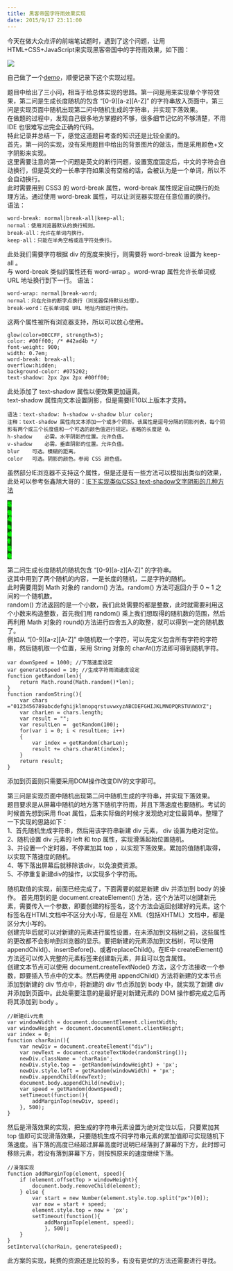 ```yaml
---
title: 黑客帝国字符雨效果实现
date: 2015/9/17 23:11:00
---
```


今天在做大众点评的前端笔试题时，遇到了这个问题，让用HTML+CSS+JavaScript来实现黑客帝国中的字符雨效果，如下图：    

![](https://blog.shawnan.xyz/images/rain.gif)   

自己做了一个[demo](https://blog.shawnan.xyz/htmls/characterRainDemo.html)，顺便记录下这个实现过程。

<!--more-->

题目中给出了三小问，相当于给总体实现的思路。第一问是用来实现单个字符效果，第二问是生成长度随机的包含 “[0-9][a-z][A-Z]” 的字符串放入页面中，第三问是实现页面中随机出现第二问中随机生成的字符串，并实现下落效果。   
在做题的过程中，发现自己很多地方掌握的不够，很多细节记忆的不够清楚，不用 IDE 也很难写出完全正确的代码。   
特此记录并总结一下，感觉这道题目考查的知识还是比较全面的。   
首先，第一问的实现，没有采用题目中给出的背景图片的做法，而是采用颜色+文字阴影来实现。   
这里需要注意的第一个问题是英文的断行问题，设置宽度固定后，中文的字符会自动换行，但是英文的一长串字符如果没有空格的话，会被认为是一个单词，所以不会自动换行。    
此时需要用到 CSS3 的 word-break 属性，word-break 属性规定自动换行的处理方法。通过使用 word-break 属性，可以让浏览器实现在任意位置的换行。   
语法：   

    word-break: normal|break-all|keep-all; 
    normal：使用浏览器默认的换行规则。
    break-all：允许在单词内换行。
    keep-all：只能在半角空格或连字符处换行。

此处我们需要字符根据 div 的宽度来换行，则需要将 word-break 设置为 keep-all 。   
与 word-break 类似的属性还有 word-wrap 。word-wrap 属性允许长单词或 URL 地址换行到下一行。
语法：
     
    word-wrap: normal|break-word;
    normal：只在允许的断字点换行（浏览器保持默认处理）。
    break-word：在长单词或 URL 地址内部进行换行。

这两个属性被所有浏览器支持，所以可以放心使用。

    glow(color=00CCFF, strength=5);
	color: #00ff00; /* #42ad4b */
	font-weight: 900;
    width: 0.7em;
    word-break: break-all; 
    overflow:hidden;
    background-color: #075202;
    text-shadow: 2px 2px 2px #00ff00;

此处添加了 text-shadow 属性以便效果更加逼真。   
text-shadow 属性向文本设置阴影，但是需要IE10以上版本才支持。    
   
    语法：text-shadow: h-shadow v-shadow blur color;   
    注释：text-shadow 属性向文本添加一个或多个阴影。该属性是逗号分隔的阴影列表，每个阴影有两个或三个长度值和一个可选的颜色值进行规定。省略的长度是 0。   
    h-shadow	必需。水平阴影的位置。允许负值。   
    v-shadow	必需。垂直阴影的位置。允许负值。   
    blur	可选。模糊的距离。   
    color	可选。阴影的颜色。参阅 CSS 颜色值。   

虽然部分IE浏览器不支持这个属性，但是还是有一些方法可以模拟出类似的效果，此处可以参考张鑫旭大哥的：[IE下实现类似CSS3 text-shadow文字阴影的几种方法](http://www.zhangxinxu.com/wordpress/2011/05/ie%E4%B8%8B%E5%AE%9E%E7%8E%B0%E7%B1%BB%E4%BC%BCcss3-text-shadow%E6%96%87%E5%AD%97%E9%98%B4%E5%BD%B1%E7%9A%84%E5%87%A0%E7%A7%8D%E6%96%B9%E6%B3%95/)


<div class="charRain">5g4sdf56</div>
<style>
.charRain {
	color: #00ff00;
	font-weight: 900;
    width: 0.7em;
    word-break: break-all; 
    overflow:hidden;
    background-color: #075202;
    text-shadow: 2px 2px 2px #00ff00;
    filter:progid:DXImageTransform.Microsoft.MotionBlur(strength=5, direction=145);
}
</style>


第二问生成长度随机的随机包含 “[0-9][a-z][A-Z]” 的字符串。    
这其中用到了两个随机的内容，一是长度的随机，二是字符的随机。   
此时需要用到 Math 对象的 random() 方法。random() 方法可返回介于 0 ~ 1 之间的一个随机数。   
random() 方法返回的是一个小数，我们此处需要的都是整数，此时就需要利用这个小数来构造整数，首先我们用 random() 乘上我们想取得的随机数的范围，然后再利用 Math 对象的 round()方法进行四舍五入的取整，就可以得到一定的随机数了。   
例如从 “[0-9][a-z][A-Z]” 中随机取一个字符，可以先定义包含所有字符的字符串，然后随机取一个位置，采用 String 对象的 charAt()方法即可得到随机字符。
   
    var downSpeed = 1000; //下落速度设定
    var generateSpeed = 10; //生成字符雨滴速度设定
    function getRandom(len){
    	return Math.round(Math.random()*len);
    }
    function randomString(){
    	var chars ="0123456789abcdefghijklmnopqrstuvwxyzABCDEFGHIJKLMNOPQRSTUVWXYZ";
    	var charLen = chars.length;
    	var result = "";
    	var resultLen =  getRandom(100);
    	for(var i = 0; i < resultLen; i++)
    	{
    		var index = getRandom(charLen);
    		result += chars.charAt(index);
    	}
    	return result;
    }

添加到页面则只需要采用DOM操作改变DIV的文字即可。   

第三问是实现页面中随机出现第二问中随机生成的字符串，并实现下落效果。   
题目要求是从屏幕中随机的地方落下随机字符雨，并且下落速度也要随机。考试的时候首先想到采用 float 属性，后来实际做的时候才发现绝对定位最简单。整理了一下实现的思路如下：    
1、首先随机生成字符串，然后用该字符串新建 div 元素， div 设置为绝对定位。   
2、随机设置 div 元素的 left 和 top 属性，实现滑落起始位置随机。   
3、并设置一个定时器，不停累加其 top ，以实现下落效果。累加的值随机取得，以实现下落速度的随机。    
4、等下落出屏幕后就移除该div，以免浪费资源。   
5、不停重复新建div的操作，以实现多个字符雨。   

随机取值的实现，前面已经完成了，下面需要的就是新建 div 并添加到 body 的操作。
首先用到的是 document.createElement() 方法，这个方法可以创建新元素，需要传入一个参数，即要创建的标签名，这个方法会返回创建好的元素。这个标签名在HTML文档中不区分大小写，但是在 XML（包括XHTML）文档中，都是区分大小写的。   
创建完毕后就可以对新建的元素进行属性设置，在未添加到文档树之前，这些属性的更改都不会影响到浏览器的显示。要把新建的元素添加到文档树，可以使用 appendChild()、insertBefore()、或者replaceChild()。在IE中 createElement() 方法还可以传入完整的元素标签来创建新元素，并且可以包含属性。      
创建文本节点可以使用 document.createTextNode() 方法，这个方法接收一个参数，即要插入节点中的文本。然后再使用 appendChild() 方法将新建的文本节点添加到新建的 div 节点中，将新建的 div 节点添加到 body 中，就实现了新建 div 并添加到页面中。此处需要注意的是最好是对新建元素的 DOM 操作都完成之后再将其添加到 body 。
   
    //新建div元素
    var windowWidth = document.documentElement.clientWidth;
    var windowHeight = document.documentElement.clientHeight;
    var index = 0;
    function charRain(){
    	var newDiv = document.createElement("div");
    	var newText = document.createTextNode(randomString());
        newDiv.className = 'charRain';
    	newDiv.style.top = -getRandom(windowHeight) + 'px';
    	newDiv.style.left = getRandom(windowWidth) + 'px';
    	newDiv.appendChild(newText);
    	document.body.appendChild(newDiv);
    	var speed = getRandom(downSpeed);
    	setTimeout(function(){
    		addMarginTop(newDiv, speed);
    	}, 500);
    }

然后是滑落效果的实现，把生成的字符串元素设置为绝对定位以后，只要累加其 top 值即可实现滑落效果，只要随机生成不同字符串元素的累加值即可实现随机下落速度。当下落的高度已经超过屏幕高度时说明已经落到了屏幕的下方，此时即可移除元素，若没有落到屏幕下方，则按照原来的速度继续下落。

    //滑落实现
    function addMarginTop(element, speed){
    	if (element.offsetTop > windowHeight){
    		document.body.removeChild(element);
    	} else {
    		var start = new Number(element.style.top.split("px")[0]);
    		var now = start + speed;
    		element.style.top = now + 'px';
    		setTimeout(function(){
    			addMarginTop(element, speed);
    			}, 500);
    	}
    }
    setInterval(charRain, generateSpeed);

此方案的实现，耗费的资源还是比较的多，有没有更优的方法还需要进行寻找。